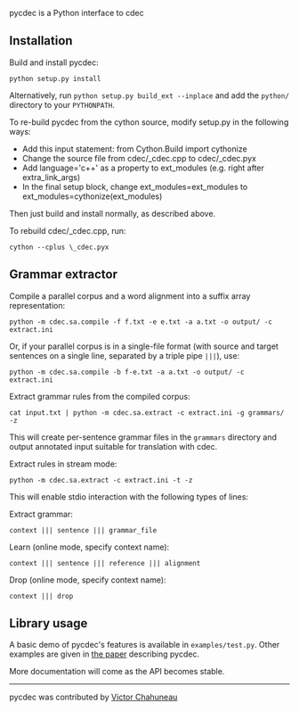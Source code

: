 pycdec is a Python interface to cdec 

## Installation

Build and install pycdec:

	python setup.py install

Alternatively, run `python setup.py build_ext --inplace` and add the `python/` directory to your `PYTHONPATH`.

To re-build pycdec from the cython source, modify setup.py in the following ways:
  * Add this input statement: from Cython.Build import cythonize
  * Change the source file from cdec/\_cdec.cpp to cdec/\_cdec.pyx
  * Add language='c++' as a property to ext\_modules (e.g. right after extra\_link\_args)
  * In the final setup block, change ext\_modules=ext\_modules to ext\_modules=cythonize(ext\_modules)

Then just build and install normally, as described above.

To rebuild cdec/\_cdec.cpp, run:

 	cython --cplus \_cdec.pyx

## Grammar extractor

Compile a parallel corpus and a word alignment into a suffix array representation:

	python -m cdec.sa.compile -f f.txt -e e.txt -a a.txt -o output/ -c extract.ini

Or, if your parallel corpus is in a single-file format (with source and target sentences on a single line, separated by a triple pipe `|||`), use:

	python -m cdec.sa.compile -b f-e.txt -a a.txt -o output/ -c extract.ini

Extract grammar rules from the compiled corpus:
	
	cat input.txt | python -m cdec.sa.extract -c extract.ini -g grammars/ -z

This will create per-sentence grammar files in the `grammars` directory and output annotated input suitable for translation with cdec.

Extract rules in stream mode:

    python -m cdec.sa.extract -c extract.ini -t -z	

This will enable stdio interaction with the following types of lines:

Extract grammar:

    context ||| sentence ||| grammar_file

Learn (online mode, specify context name):

    context ||| sentence ||| reference ||| alignment

Drop (online mode, specify context name):

    context ||| drop

## Library usage

A basic demo of pycdec's features is available in `examples/test.py`.
Other examples are given in [the paper](http://victor.chahuneau.fr/pub/pycdec/) describing pycdec.

More documentation will come as the API becomes stable.

---

pycdec was contributed by [Victor Chahuneau](http://victor.chahuneau.fr)
